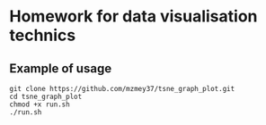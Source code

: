 # Homework for data visualisation technics

## Example of usage
```
git clone https://github.com/mzmey37/tsne_graph_plot.git
cd tsne_graph_plot
chmod +x run.sh
./run.sh
```

